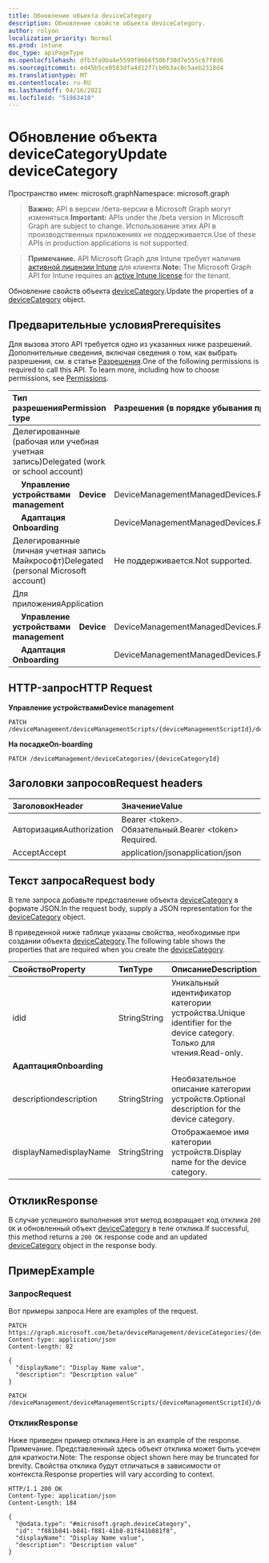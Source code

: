 ```yaml
---
title: Обновление объекта deviceCategory
description: Обновление свойств объекта deviceCategory.
author: rolyon
localization_priority: Normal
ms.prod: intune
doc_type: apiPageType
ms.openlocfilehash: dfb3fa9ba4e5599f0666f50bf30d7e555c67f8d6
ms.sourcegitcommit: ed45b5ce0583dfa4d12f7cb0b3ac0c5aeb2318d4
ms.translationtype: MT
ms.contentlocale: ru-RU
ms.lasthandoff: 04/16/2021
ms.locfileid: "51863410"
---
```

# <a name="update-devicecategory"></a><span data-ttu-id="dccd8-103">Обновление объекта deviceCategory</span><span class="sxs-lookup"><span data-stu-id="dccd8-103">Update deviceCategory</span></span>

<span data-ttu-id="dccd8-104">Пространство имен: microsoft.graph</span><span class="sxs-lookup"><span data-stu-id="dccd8-104">Namespace: microsoft.graph</span></span>

> <span data-ttu-id="dccd8-105">**Важно:** API в версии /бета-версии в Microsoft Graph могут изменяться.</span><span class="sxs-lookup"><span data-stu-id="dccd8-105">**Important:** APIs under the /beta version in Microsoft Graph are subject to change.</span></span> <span data-ttu-id="dccd8-106">Использование этих API в производственных приложениях не поддерживается.</span><span class="sxs-lookup"><span data-stu-id="dccd8-106">Use of these APIs in production applications is not supported.</span></span>

> <span data-ttu-id="dccd8-107">**Примечание.** API Microsoft Graph для Intune требует наличия [активной лицензии Intune](https://go.microsoft.com/fwlink/?linkid=839381) для клиента.</span><span class="sxs-lookup"><span data-stu-id="dccd8-107">**Note:** The Microsoft Graph API for Intune requires an [active Intune license](https://go.microsoft.com/fwlink/?linkid=839381) for the tenant.</span></span>

<span data-ttu-id="dccd8-108">Обновление свойств объекта [deviceCategory](../resources/intune-shared-devicecategory.md).</span><span class="sxs-lookup"><span data-stu-id="dccd8-108">Update the properties of a [deviceCategory](../resources/intune-shared-devicecategory.md) object.</span></span>

## <a name="prerequisites"></a><span data-ttu-id="dccd8-109">Предварительные условия</span><span class="sxs-lookup"><span data-stu-id="dccd8-109">Prerequisites</span></span>

<span data-ttu-id="dccd8-p102">Для вызова этого API требуется одно из указанных ниже разрешений. Дополнительные сведения, включая сведения о том, как выбрать разрешения, см. в статье [Разрешения](/graph/permissions-reference).</span><span class="sxs-lookup"><span data-stu-id="dccd8-p102">One of the following permissions is required to call this API. To learn more, including how to choose permissions, see [Permissions](/graph/permissions-reference).</span></span>

|<span data-ttu-id="dccd8-112">Тип разрешения</span><span class="sxs-lookup"><span data-stu-id="dccd8-112">Permission type</span></span>|<span data-ttu-id="dccd8-113">Разрешения (в порядке убывания привилегий)</span><span class="sxs-lookup"><span data-stu-id="dccd8-113">Permissions (from most to least privileged)</span></span>|
|:---|:---|
|<span data-ttu-id="dccd8-114">Делегированные (рабочая или учебная учетная запись)</span><span class="sxs-lookup"><span data-stu-id="dccd8-114">Delegated (work or school account)</span></span>||
| <span data-ttu-id="dccd8-115">&nbsp; &nbsp; **Управление устройствами**</span><span class="sxs-lookup"><span data-stu-id="dccd8-115">&nbsp; &nbsp; **Device management**</span></span> | <span data-ttu-id="dccd8-116">DeviceManagementManagedDevices.ReadWrite.All</span><span class="sxs-lookup"><span data-stu-id="dccd8-116">DeviceManagementManagedDevices.ReadWrite.All</span></span>|
| <span data-ttu-id="dccd8-117">&nbsp; &nbsp; **Адаптация**</span><span class="sxs-lookup"><span data-stu-id="dccd8-117">&nbsp; &nbsp; **Onboarding**</span></span> | <span data-ttu-id="dccd8-118">DeviceManagementManagedDevices.ReadWrite.All</span><span class="sxs-lookup"><span data-stu-id="dccd8-118">DeviceManagementManagedDevices.ReadWrite.All</span></span>|
|<span data-ttu-id="dccd8-119">Делегированные (личная учетная запись Майкрософт)</span><span class="sxs-lookup"><span data-stu-id="dccd8-119">Delegated (personal Microsoft account)</span></span>|<span data-ttu-id="dccd8-120">Не поддерживается.</span><span class="sxs-lookup"><span data-stu-id="dccd8-120">Not supported.</span></span>|
|<span data-ttu-id="dccd8-121">Для приложения</span><span class="sxs-lookup"><span data-stu-id="dccd8-121">Application</span></span>||
| <span data-ttu-id="dccd8-122">&nbsp; &nbsp; **Управление устройствами**</span><span class="sxs-lookup"><span data-stu-id="dccd8-122">&nbsp; &nbsp; **Device management**</span></span> | <span data-ttu-id="dccd8-123">DeviceManagementManagedDevices.ReadWrite.All</span><span class="sxs-lookup"><span data-stu-id="dccd8-123">DeviceManagementManagedDevices.ReadWrite.All</span></span>|
| <span data-ttu-id="dccd8-124">&nbsp; &nbsp; **Адаптация**</span><span class="sxs-lookup"><span data-stu-id="dccd8-124">&nbsp; &nbsp; **Onboarding**</span></span> | <span data-ttu-id="dccd8-125">DeviceManagementManagedDevices.ReadWrite.All</span><span class="sxs-lookup"><span data-stu-id="dccd8-125">DeviceManagementManagedDevices.ReadWrite.All</span></span>|

## <a name="http-request"></a><span data-ttu-id="dccd8-126">HTTP-запрос</span><span class="sxs-lookup"><span data-stu-id="dccd8-126">HTTP Request</span></span>

<span data-ttu-id="dccd8-127">**Управление устройствами**</span><span class="sxs-lookup"><span data-stu-id="dccd8-127">**Device management**</span></span>

<!-- {
  "blockType": "ignored"
}
-->
``` http
PATCH /deviceManagement/deviceManagementScripts/{deviceManagementScriptId}/deviceRunStates/{deviceManagementScriptDeviceStateId}/managedDevice/deviceCategory
```

<span data-ttu-id="dccd8-128">**На посадке**</span><span class="sxs-lookup"><span data-stu-id="dccd8-128">**On-boarding**</span></span>

<!-- {
  "blockType": "ignored"
}
-->
``` http
PATCH /deviceManagement/deviceCategories/{deviceCategoryId}
```

## <a name="request-headers"></a><span data-ttu-id="dccd8-129">Заголовки запросов</span><span class="sxs-lookup"><span data-stu-id="dccd8-129">Request headers</span></span>

|<span data-ttu-id="dccd8-130">Заголовок</span><span class="sxs-lookup"><span data-stu-id="dccd8-130">Header</span></span>|<span data-ttu-id="dccd8-131">Значение</span><span class="sxs-lookup"><span data-stu-id="dccd8-131">Value</span></span>|
|:---|:---|
|<span data-ttu-id="dccd8-132">Авторизация</span><span class="sxs-lookup"><span data-stu-id="dccd8-132">Authorization</span></span>|<span data-ttu-id="dccd8-133">Bearer &lt;token&gt;. Обязательный.</span><span class="sxs-lookup"><span data-stu-id="dccd8-133">Bearer &lt;token&gt; Required.</span></span>|
|<span data-ttu-id="dccd8-134">Accept</span><span class="sxs-lookup"><span data-stu-id="dccd8-134">Accept</span></span>|<span data-ttu-id="dccd8-135">application/json</span><span class="sxs-lookup"><span data-stu-id="dccd8-135">application/json</span></span>|

## <a name="request-body"></a><span data-ttu-id="dccd8-136">Текст запроса</span><span class="sxs-lookup"><span data-stu-id="dccd8-136">Request body</span></span>

<span data-ttu-id="dccd8-137">В теле запроса добавьте представление объекта [deviceCategory](../resources/intune-shared-devicecategory.md) в формате JSON.</span><span class="sxs-lookup"><span data-stu-id="dccd8-137">In the request body, supply a JSON representation for the [deviceCategory](../resources/intune-shared-devicecategory.md) object.</span></span>

<span data-ttu-id="dccd8-138">В приведенной ниже таблице указаны свойства, необходимые при создании объекта [deviceCategory](../resources/intune-shared-devicecategory.md).</span><span class="sxs-lookup"><span data-stu-id="dccd8-138">The following table shows the properties that are required when you create the [deviceCategory](../resources/intune-shared-devicecategory.md).</span></span>

|<span data-ttu-id="dccd8-139">Свойство</span><span class="sxs-lookup"><span data-stu-id="dccd8-139">Property</span></span>|<span data-ttu-id="dccd8-140">Тип</span><span class="sxs-lookup"><span data-stu-id="dccd8-140">Type</span></span>|<span data-ttu-id="dccd8-141">Описание</span><span class="sxs-lookup"><span data-stu-id="dccd8-141">Description</span></span>|
|:---|:---|:---|
|<span data-ttu-id="dccd8-142">id</span><span class="sxs-lookup"><span data-stu-id="dccd8-142">id</span></span>|<span data-ttu-id="dccd8-143">String</span><span class="sxs-lookup"><span data-stu-id="dccd8-143">String</span></span>|<span data-ttu-id="dccd8-144">Уникальный идентификатор категории устройства.</span><span class="sxs-lookup"><span data-stu-id="dccd8-144">Unique identifier for the device category.</span></span> <span data-ttu-id="dccd8-145">Только для чтения.</span><span class="sxs-lookup"><span data-stu-id="dccd8-145">Read-only.</span></span>|
|<span data-ttu-id="dccd8-146">**Адаптация**</span><span class="sxs-lookup"><span data-stu-id="dccd8-146">**Onboarding**</span></span>|
|<span data-ttu-id="dccd8-147">description</span><span class="sxs-lookup"><span data-stu-id="dccd8-147">description</span></span>|<span data-ttu-id="dccd8-148">String</span><span class="sxs-lookup"><span data-stu-id="dccd8-148">String</span></span>|<span data-ttu-id="dccd8-149">Необязательное описание категории устройств.</span><span class="sxs-lookup"><span data-stu-id="dccd8-149">Optional description for the device category.</span></span>|
|<span data-ttu-id="dccd8-150">displayName</span><span class="sxs-lookup"><span data-stu-id="dccd8-150">displayName</span></span>|<span data-ttu-id="dccd8-151">String</span><span class="sxs-lookup"><span data-stu-id="dccd8-151">String</span></span>|<span data-ttu-id="dccd8-152">Отображаемое имя категории устройств.</span><span class="sxs-lookup"><span data-stu-id="dccd8-152">Display name for the device category.</span></span>|

## <a name="response"></a><span data-ttu-id="dccd8-153">Отклик</span><span class="sxs-lookup"><span data-stu-id="dccd8-153">Response</span></span>

<span data-ttu-id="dccd8-154">В случае успешного выполнения этот метод возвращает код отклика `200 OK` и обновленный объект [deviceCategory](../resources/intune-shared-devicecategory.md) в теле отклика.</span><span class="sxs-lookup"><span data-stu-id="dccd8-154">If successful, this method returns a `200 OK` response code and an updated [deviceCategory](../resources/intune-shared-devicecategory.md) object in the response body.</span></span>

## <a name="example"></a><span data-ttu-id="dccd8-155">Пример</span><span class="sxs-lookup"><span data-stu-id="dccd8-155">Example</span></span>

### <a name="request"></a><span data-ttu-id="dccd8-156">Запрос</span><span class="sxs-lookup"><span data-stu-id="dccd8-156">Request</span></span>

<span data-ttu-id="dccd8-157">Вот примеры запроса.</span><span class="sxs-lookup"><span data-stu-id="dccd8-157">Here are examples of the request.</span></span>

``` http
PATCH https://graph.microsoft.com/beta/deviceManagement/deviceCategories/{deviceCategoryId}
Content-type: application/json
Content-length: 82

{
  "displayName": "Display Name value",
  "description": "Description value"
}

PATCH /deviceManagement/deviceManagementScripts/{deviceManagementScriptId}/deviceRunStates/{deviceManagementScriptDeviceStateId}/managedDevice/deviceCategory
```

### <a name="response"></a><span data-ttu-id="dccd8-158">Отклик</span><span class="sxs-lookup"><span data-stu-id="dccd8-158">Response</span></span>

<span data-ttu-id="dccd8-159">Ниже приведен пример отклика.</span><span class="sxs-lookup"><span data-stu-id="dccd8-159">Here is an example of the response.</span></span> <span data-ttu-id="dccd8-160">Примечание. Представленный здесь объект отклика может быть усечен для краткости.</span><span class="sxs-lookup"><span data-stu-id="dccd8-160">Note: The response object shown here may be truncated for brevity.</span></span> <span data-ttu-id="dccd8-161">Свойства отклика будут отличаться в зависимости от контекста.</span><span class="sxs-lookup"><span data-stu-id="dccd8-161">Response properties will vary according to context.</span></span>

``` http
HTTP/1.1 200 OK
Content-Type: application/json
Content-Length: 184

{
  "@odata.type": "#microsoft.graph.deviceCategory",
  "id": "f881b841-b841-f881-41b8-81f841b881f8",
  "displayName": "Display Name value",
  "description": "Description value"
}
```










